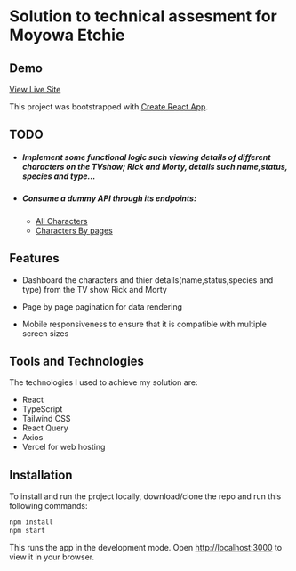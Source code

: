 # Solution to technical assesment for Moyowa Etchie

## Demo

[View Live Site](https://prime-journal-assesment-moyowa.vercel.app/)

This project was bootstrapped with [Create React App](https://github.com/facebook/create-react-app).

## TODO

+ ##### Implement some functional logic such viewing details of different characters on the TVshow; Rick and Morty, details such name,status, species and type...

+ ##### Consume a dummy API through its endpoints: 
  + [All Characters](https://rickandmortyapi.com/api/character/)
  + [Characters By pages](https://rickandmortyapi.com/api/character/?page=${page})


## Features 

+ Dashboard the characters and thier details(name,status,species and type) from the TV show Rick and Morty

+ Page by page pagination for data rendering

+ Mobile responsiveness to ensure that it is compatible with multiple screen sizes

## Tools and Technologies

The technologies I used to achieve my solution are:
+ React
+ TypeScript
+ Tailwind CSS
+ React Query
+ Axios
+ Vercel for web hosting


## Installation

To install and run the project locally, download/clone the repo and run this following commands:

```bash
npm install
npm start
```

This runs the app in the development mode. Open [http://localhost:3000](http://localhost:3000) to view it in your browser.




